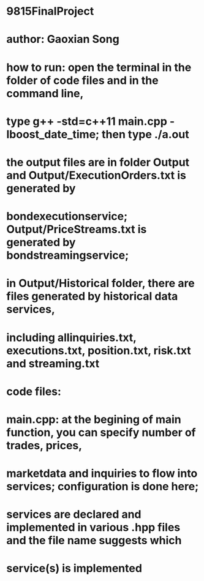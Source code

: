 # 9815FinalProject
# author: Gaoxian Song

# how to run: open the terminal in the folder of code files and in the command line,
#             type g++ -std=c++11 main.cpp -lboost_date_time; then type ./a.out

# the output files are in folder Output and Output/ExecutionOrders.txt is generated by
# bondexecutionservice; Output/PriceStreams.txt is generated by bondstreamingservice;
# in Output/Historical folder, there are files generated by historical data services,
# including allinquiries.txt, executions.txt, position.txt, risk.txt and streaming.txt

# code files:
# main.cpp: at the begining of main function, you can specify number of trades, prices,
#           marketdata and inquiries to flow into services; configuration is done here;

# services are declared and implemented in various .hpp files and the file name suggests which
# service(s) is implemented